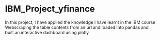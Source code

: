 # IBM_Project_yfinance
In this project, I have applied the knowledge I have learnt in the IBM course
Webscraping the table contents from an url and loaded into pandas and built an interactive dashboard using plotly
